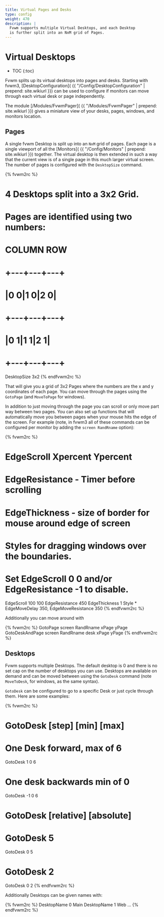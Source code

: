```yaml
---
title: Virtual Pages and Desks
type: config
weight: 470
description: |
  Fvwm supports multiple Virtual Desktops, and each Desktop
  is further split into an NxM grid of Pages.
---
```


# Virtual Desktops

* TOC
{:toc}

Fvwm splits up its virtual desktops into pages and desks.
Starting with fvwm3, [DesktopConfiguration](
{{ "/Config/DesktopConfiguration" | prepend: site.wikiurl }})
can be used to configure if monitors can move through each
virtual desk or page independently.

The module [/Modules/FvwmPager](
{{ "/Modules/FvwmPager" | prepend: site.wikiurl }})
gives a miniature view of your desks, pages, windows,
and monitors location.

## Pages

A single fvwm Desktop is split up into an `NxM` grid of pages.
Each page is a single viewport of all the [Monitors](
{{ "/Config/Monitors" | prepend: site.wikiurl }})
together. The virtual desktop is then extended in such a way
that the current view is of a single page in this much larger
virtual screen. The number of pages is configured with the
`DesktopSize` command.

{% fvwm2rc %}
# 4 Desktops split into a 3x2 Grid.
# Pages are identified using two numbers:
# COLUMN ROW
#   +---+---+---+
#   |0 0|1 0|2 0|
#   +---+---+---+
#   |0 1|1 1|2 1|
#   +---+---+---+
DesktopSize 3x2
{% endfvwm2rc %}

That will give you a grid of 3x2 Pages where the numbers
are the x and y coordinates of each page. You can move through
the pages using the `GotoPage` (and `MoveToPage` for windows).

In addition to just moving through the page you can scroll or only move part
way between two pages. You can also set up functions that will automatically
move you between pages when your mouse hits the edge of the screen.
For example (note, in fvwm3 all of these commands can be configured per
monitor by adding the `screen RandRname` option):

{% fvwm2rc %}
# EdgeScroll Xpercent Ypercent
# EdgeResistance - Timer before scrolling
# EdgeThickness - size of border for mouse around edge of screen
# Styles for dragging windows over the boundaries.
#
# Set EdgeScroll 0 0 and/or EdgeResistance -1 to disable.
EdgeScroll 100 100
EdgeResistance 450
EdgeThickness 1
Style * EdgeMoveDelay 350, EdgeMoveResistance 350
{% endfvwm2rc %}

Additionally you can move around with

{% fvwm2rc %}
GotoPage screen RandRname xPage yPage
GotoDeskAndPage screen RandRname desk xPage yPage
{% endfvwm2rc %}

## Desktops

Fvwm supports multiple Desktops. The default desktop is 0 and there
is no set cap on the number of desktops you can use. Desktops are
available on demand and can be moved between using the `GotoDesk`
command (note `MoveToDesk`, for windows, as the same syntax).

`GotoDesk` can be configured to go to a specific Desk or just cycle
through them. Here are some examples:

{% fvwm2rc %}
# GotoDesk [step] [min] [max]
# One Desk forward, max of 6
GotoDesk 1 0 6
# One desk backwards min of 0
GotoDesk -1 0 6

# GotoDesk [relative] [absolute]
# GotoDesk 5
GotoDesk 0 5
# GotoDesk 2
GotoDesk 0 2
{% endfvwm2rc %}

Additionally Desktops can be given names with:

{% fvwm2rc %}
DesktopName 0 Main
DesktopName 1 Web
...
{% endfvwm2rc %}

